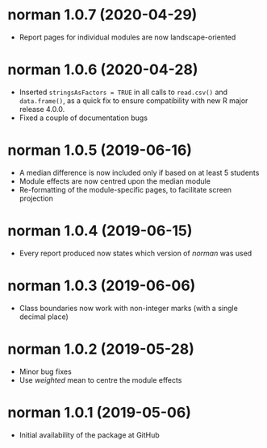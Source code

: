 # norman 1.0.7 (2020-04-29)

* Report pages for individual modules are now landscape-oriented

# norman 1.0.6 (2020-04-28)

* Inserted `stringsAsFactors = TRUE` in all calls to `read.csv()` and `data.frame()`, as a quick fix to ensure compatibility with new R major release 4.0.0.
* Fixed a couple of documentation bugs

# norman 1.0.5 (2019-06-16)

* A median difference is now included only if based on at least 5 students
* Module effects are now centred upon the median module
* Re-formatting of the module-specific pages, to facilitate screen projection

# norman 1.0.4 (2019-06-15)

* Every report produced now states which version of _norman_ was used

# norman 1.0.3 (2019-06-06)

* Class boundaries now work with non-integer marks (with a single decimal place)

# norman 1.0.2 (2019-05-28)

* Minor bug fixes
* Use _weighted_ mean to centre the module effects

# norman 1.0.1 (2019-05-06)

* Initial availability of the package at GitHub
